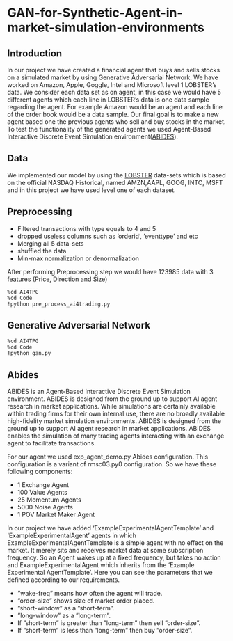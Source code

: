# GAN-for-Synthetic-Agent-in-market-simulation-environments

## Introduction

In our project we have created a financial agent that buys and sells stocks on a simulated market by using Generative Adversarial Network. We have worked on Amazon, Apple, Goggle, Intel and Microsoft level 1 LOBSTER’s data. We consider each data set as on agent, in this case we would have 5 different agents which each line in LOBSTER’s data is one data sample regarding the agent. For example Amazon would be an agent and each line of the order book would be a data sample. Our final goal is to make a new agent based one the previous agents who sell and buy stocks in the market. To test the functionality of the generated agents we used Agent-Based Interactive Discrete Event Simulation environment([ABIDES](https://github.com/abides-sim/abides)).

## Data

We implemented our model by using the [LOBSTER](https://lobsterdata.com/info/DataSamples.php) data-sets which is based on the official NASDAQ Historical, named AMZN,AAPL, GOOG, INTC, MSFT and in this project we have used level one of each dataset. 

## Preprocessing

 * Filtered transactions with type equals to 4 and 5
 * dropped useless columns such as ’orderid’, ’eventtype’ and etc
 * Merging all 5 data-sets
 * shuffled the data
 * Min-max normalization or denormalization
 
After performing Preprocessing step we would have 123985 data with 3 features (Price, Direction and Size)

```
%cd AI4TPG
%cd Code
!python pre_process_ai4trading.py
```

## Generative Adversarial Network

```
%cd AI4TPG
%cd Code
!python gan.py
```

## Abides

ABIDES is an Agent-Based Interactive Discrete Event Simulation environment. ABIDES is designed from the ground up to support AI agent research in market applications. While simulations are certainly available within trading firms for their own internal use, there are no broadly available high-fidelity market simulation environments. ABIDES is designed from the ground up to support AI agent research in market applications. ABIDES enables the simulation of many trading agents interacting with an exchange agent to facilitate transactions.

For our agent we used exp_agent_demo.py Abides configuration. This configuration is a variant of rmsc03.py0 configuration. So we have these following components:
* 1 Exchange Agent
* 100 Value Agents
* 25 Momentum Agents
* 5000 Noise Agents
* 1 POV Market Maker Agent

In our project we have added ‘ExampleExperimentalAgentTemplate’ and ‘ExampleExperimentalAgent’ agents in which ExampleExperimentalAgentTemplate is a simple agent with no effect on the market. It merely sits and receives market data at some subscription frequency. So an Agent wakes up at a fixed frequency, but takes no action and ExampleExperimentalAgent which inherits from the ‘Example Experimental AgentTemplate’. Here you can see the parameters that we defined according to our requirements.
* ”wake-freq” means how often the agent will trade.
* ”order-size” shows size of market order placed.
* ”short-window” as a ”short-term”.
* ”long-window” as a ”long-term”.
* If ”short-term” is greater than ”long-term” then sell ”order-size”.
* If ”short-term” is less than ”long-term” then buy ”order-size”.



